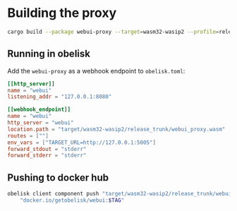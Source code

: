 # Building the proxy
```sh
cargo build --package webui-proxy --target=wasm32-wasip2 --profile=release_trunk
```

## Running in obelisk
Add the `webui-proxy` as a webhook endpoint to `obelisk.toml`:
```toml
[[http_server]]
name = "webui"
listening_addr = "127.0.0.1:8080"

[[webhook_endpoint]]
name = "webui"
http_server = "webui"
location.path = "target/wasm32-wasip2/release_trunk/webui_proxy.wasm"
routes = [""]
env_vars = ["TARGET_URL=http://127.0.0.1:5005"]
forward_stdout = "stderr"
forward_stderr = "stderr"
```

## Pushing to docker hub
```sh
obelisk client component push "target/wasm32-wasip2/release_trunk/webui_proxy.wasm" \
    "docker.io/getobelisk/webui:$TAG"
```
